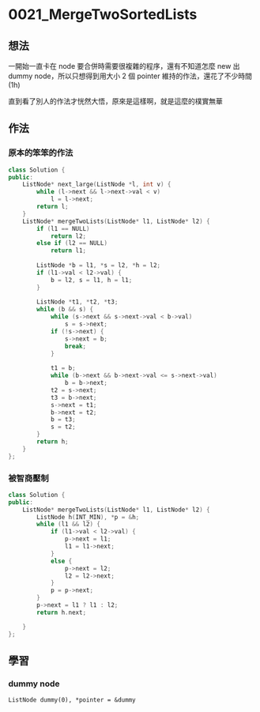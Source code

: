 # 0021_MergeTwoSortedLists
## 想法
一開始一直卡在 node 要合併時需要很複雜的程序，還有不知道怎麼 new 出 dummy node，所以只想得到用大小 2 個 pointer 維持的作法，還花了不少時間 (1h)

直到看了別人的作法才恍然大悟，原來是這樣啊，就是這麼的樸實無華
## 作法
### 原本的笨笨的作法
```C++
class Solution {
public:
    ListNode* next_large(ListNode *l, int v) {
        while (l->next && l->next->val < v)
            l = l->next;
        return l;
    }
    ListNode* mergeTwoLists(ListNode* l1, ListNode* l2) {
        if (l1 == NULL)
            return l2;
        else if (l2 == NULL)
            return l1;
        
        ListNode *b = l1, *s = l2, *h = l2;
        if (l1->val < l2->val) {
            b = l2, s = l1, h = l1;
        }
        
        ListNode *t1, *t2, *t3;
        while (b && s) {
            while (s->next && s->next->val < b->val)
                s = s->next;
            if (!s->next) {
                s->next = b;
                break;
            }
            
            t1 = b;
            while (b->next && b->next->val <= s->next->val)
                b = b->next;
            t2 = s->next;
            t3 = b->next;
            s->next = t1;
            b->next = t2;
            b = t3;
            s = t2;
        }
        return h;
    }
};
```
### 被智商壓制
```C++
class Solution {
public:
    ListNode* mergeTwoLists(ListNode* l1, ListNode* l2) {
        ListNode h(INT_MIN), *p = &h;
        while (l1 && l2) {
            if (l1->val < l2->val) {
                p->next = l1;
                l1 = l1->next;
            }
            else {
                p->next = l2;
                l2 = l2->next;
            }
            p = p->next;
        }
        p->next = l1 ? l1 : l2;
        return h.next;

    }
};
```
## 學習
### dummy node
`ListNode dummy(0), *pointer = &dummy`
